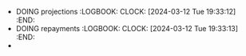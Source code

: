 - DOING projections
  :LOGBOOK:
  CLOCK: [2024-03-12 Tue 19:33:12]
  :END:
- DOING repayments
  :LOGBOOK:
  CLOCK: [2024-03-12 Tue 19:33:13]
  :END:
-
